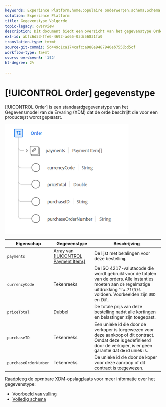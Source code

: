 ```yaml
---
keywords: Experience Platform;home;populaire onderwerpen;schema;Schema;XDM;velden;schema's;Schema's;order;datatype;data-type;data-type;
solution: Experience Platform
title: Gegevenstype Volgorde
topic-legacy: overview
description: Dit document biedt een overzicht van het gegevenstype Order Experience Data Model (XDM).
exl-id: abfc6d53-ffe6-4692-ad65-03d556831fa0
translation-type: tm+mt
source-git-commit: 5d449c1ca174cafcca988e9487940eb7550bd5cf
workflow-type: tm+mt
source-wordcount: '182'
ht-degree: 2%

---
```


# [!UICONTROL Order] gegevenstype

[!UICONTROL Order] is een standaardgegevenstype van het Gegevensmodel van de Ervaring (XDM) dat de orde beschrijft die voor een productlijst wordt geplaatst.

<img src="../images/data-types/order.PNG" width="400" /><br />

| Eigenschap | Gegevenstype | Beschrijving |
| --- | --- | --- |
| `payments` | Array van [[!UICONTROL Payment Items]](./payment-item.md) | De lijst met betalingen voor deze bestelling. |
| `currencyCode` | Tekenreeks | De ISO 4217-valutacode die wordt gebruikt voor de totalen van de orders. Alle instanties moeten aan de regelmatige uitdrukking `^[A-Z]{3}$` voldoen. Voorbeelden zijn `USD` en `EUR`. |
| `priceTotal` | Dubbel | De totale prijs van deze bestelling nadat alle kortingen en belastingen zijn toegepast. |
| `purchaseID` | Tekenreeks | Een unieke id die door de verkoper is toegewezen voor deze aankoop of dit contract. Omdat deze is gedefinieerd door de verkoper, is er geen garantie dat de id uniek is. |
| `purchaseOrderNumber` | Tekenreeks | De unieke id die door de koper voor deze aankoop of dit contract is toegewezen. |

Raadpleeg de openbare XDM-opslagplaats voor meer informatie over het gegevenstype:

* [Voorbeeld van vulling](https://github.com/adobe/xdm/blob/master/components/datatypes/data/order.example.1.json)
* [Volledig schema](https://github.com/adobe/xdm/blob/master/components/datatypes/data/order.schema.json)
